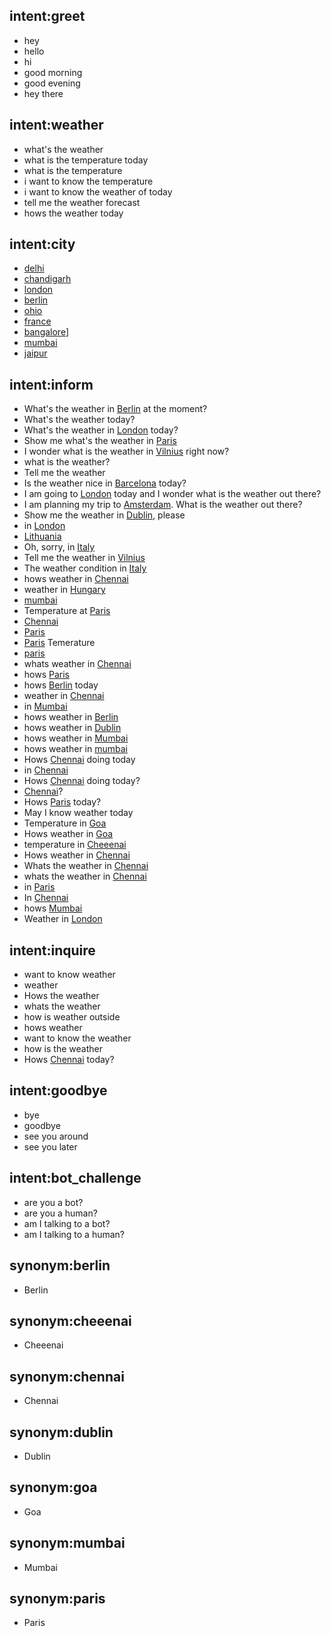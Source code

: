 ## intent:greet
- hey
- hello
- hi
- good morning
- good evening
- hey there


## intent:weather
- what's the weather
- what is the temperature today
- what is the temperature
- i want to know the temperature
- i want to know the weather of today
- tell me the weather forecast
- hows the weather today

## intent:city
- [delhi](location)
- [chandigarh](location)
- [london](location)
- [berlin](location)
- [ohio](location)
- [france](location)
- [bangalore](location)]
- [mumbai](location)
- [jaipur](location)

## intent:inform
- What's the weather in [Berlin](location) at the moment?
- What's the weather today?
- What's the weather in [London](location) today?
- Show me what's the weather in [Paris](location)
- I wonder what is the weather in [Vilnius](location) right now?
- what is the weather?
- Tell me the weather
- Is the weather nice in [Barcelona](location) today?
- I am going to [London](location) today and I wonder what is the weather out there?
- I am planning my trip to [Amsterdam](location). What is the weather out there?
- Show me the weather in [Dublin](location), please
- in [London](location)
- [Lithuania](location)
- Oh, sorry, in [Italy](location)
- Tell me the weather in [Vilnius](location)
- The weather condition in [Italy](location)
- hows weather in [Chennai](location)
- weather in [Hungary](location)
- [mumbai](location)
- Temperature at [Paris](location)
- [Chennai](location)
- [Paris](location)
- [Paris](location) Temerature
- [paris](location)
- whats weather in [Chennai](location)
- hows [Paris](location)
- hows [Berlin](location) today
- weather in [Chennai](location:chennai)
- in [Mumbai](location:mumbai)
- hows weather in [Berlin](location:berlin)
- hows weather in [Dublin](location:dublin)
- hows weather in [Mumbai](location:mumbai)
- hows weather in [mumbai](location)
- Hows [Chennai](location) doing today
- in [Chennai](location:chennai)
- Hows [Chennai](location) doing today?
- [Chennai](location)?
- Hows [Paris](location) today?
- May I know weather today
- Temperature in [Goa](location:goa)
- Hows weather in [Goa](location:goa)
- temperature in [Cheeenai](location:cheeenai)
- Hows weather in [Chennai](location:chennai)
- Whats the weather in [Chennai](location)
- whats the weather in [Chennai](location)
- in [Paris](location:paris)
- In [Chennai](location:chennai)
- hows [Mumbai](location:mumbai)
- Weather in [London](location:london)

## intent:inquire
- want to know weather
- weather
- Hows the weather
- whats the weather
- how is weather outside
- hows weather
- want to know the weather
- how is the weather
- Hows [Chennai](location) today?

## intent:goodbye
- bye
- goodbye
- see you around
- see you later

## intent:bot_challenge
- are you a bot?
- are you a human?
- am I talking to a bot?
- am I talking to a human?

## synonym:berlin
- Berlin

## synonym:cheeenai
- Cheeenai

## synonym:chennai
- Chennai

## synonym:dublin
- Dublin

## synonym:goa
- Goa

## synonym:mumbai
- Mumbai

## synonym:paris
- Paris